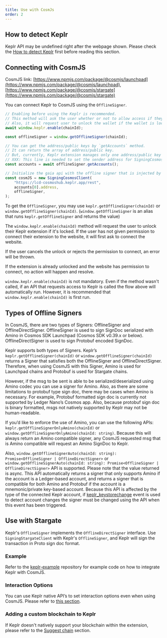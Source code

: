 ```yaml
---
title: Use with CosmJs
order: 2
---
```


## How to detect Keplr
Keplr API may be undefined right after the webpage shown.
Please check the [How to detect Keplr](./README.md#how-to-detect-keplr) first before reading this section.

## Connecting with CosmJS

CosmJS link: [https://www.npmjs.com/package/@cosmjs/launchpad](https://www.npmjs.com/package/@cosmjs/launchpad), [https://www.npmjs.com/package/@cosmjs/stargate](https://www.npmjs.com/package/@cosmjs/stargate)

You can connect Keplr to CosmJS using the `OfflineSigner`.

```javascript
// Enabling before using the Keplr is recommended.
// This method will ask the user whether or not to allow access if they haven't visited this website.
// Also, it will request user to unlock the wallet if the wallet is locked.
await window.keplr.enable(chainId);

const offlineSigner = window.getOfflineSigner(chainId);

// You can get the address/public keys by `getAccounts` method.
// It can return the array of address/public key.
// But, currently, Keplr extension manages only one address/public key pair.
// XXX: This line is needed to set the sender address for SigningCosmosClient.
const accounts = await offlineSigner.getAccounts();

// Initialize the gaia api with the offline signer that is injected by Keplr extension.
const cosmJS = new SigningCosmosClient(
    "https://lcd-cosmoshub.keplr.app/rest",
    accounts[0].address,
    offlineSigner,
);
```

To get the `OfflineSigner`, you may use `keplr.getOfflineSigner(chainId)` or `window.getOfflineSigner(chainId)`. (`window.getOfflineSigner` is an alias that runs `keplr.getOfflineSigner` and returns the value)

The `window.keplr.enable(chainId)` method will request the user to unlock their Keplr extension if it's locked. If the user has not given permission to connect their extension to the website, it will first ask to connect the website.

If the user cancels the unlock or rejects the permission to connect, an error will be thrown.

If the extension is already unlocked and the website has permission to connect, no action will happen and resolve.

`window.keplr.enable(chainId)` is not mandatory. Even if the method wasn't called, if an API that requests access to Keplr is called the flow above will automatically run. However, it is recommended that `window.keplr.enable(chainId)` is first run.

## Types of Offline Signers

In CosmJS, there are two types of Signers: OfflineSigner and OfflineDirectSigner. OfflineSigner is used to sign SignDoc serialized with Amino in Cosmos SDK Launchpad (Cosmos SDK v0.39.x or below). OfflineDirectSigner is used to sign Protobuf encoded SignDoc.

Keplr supports both types of Signers. Keplr’s `keplr.getOfflineSigner(chainId)` or `window.getOfflineSigner(chainId)` returns a Signer that satisfies both the OfflineSigner and OfflineDirectSigner. Therefore, when using CosmJS with this Signer, Amino is used for Launchpad chains and Protobuf is used for Stargate chains.

However, if the msg to be sent is able to be serialized/deserialized using Amino codec you can use a signer for Amino. Also, as there are some limitations to protobuf type sign doc, there may be cases when Amino is necessary. For example, Protobuf formatted sign doc is currently not supported by Ledger Nano’s Cosmos app. Also, because protobuf sign doc is binary formatted, msgs not natively supported by Keplr may not be human-readable.

If you’d like to enforce the use of Amino, you can use the following APIs: `keplr.getOfflineSignerOnlyAmino(chainId)` or `window.getOfflineSignerOnlyAmino(chainId: string)`. Because this will always return an Amino compatible signer, any CosmJS requested msg that is Amino compatible will request an Amino SignDoc to Keplr.

Also, `window.getOfflineSignerAuto(chainId: string): Promise<OfflineSigner | OfflineDirectSigner>` or `window.getOfflineSignerAuto(chainId: string): Promise<OfflineSigner | OfflineDirectSigner>` API is supported. Please note that the value returned is async. This API automatically returns a signer that only supports Amino if the account is a Ledger-based account, and returns a signer that is compatible for both Amino and Protobuf if the account is a mnemonic/private key-based account. Because this API is affected by the type of the connected Keplr account, if [keplr_keystorechange](./README.md#change-key-store-event) event is used to detect account changes the signer must be changed using the API when this event has been triggered.

## Use with Stargate

Keplr's `OfflineSigner` implements the `OfflineDirectSigner` interface. Use `SigningStargateClient` with Keplr's `OfflineSigner`, and Keplr will sign the transaction in Proto sign doc format.

### Example
Refer to the [keplr-example](https://github.com/chainapsis/keplr-example/blob/master/src/main.js) repository for example code on how to integrate Keplr with CosmJS.

### Interaction Options
You can use Keplr native API’s to set interaction options even when using CosmJS. Please refer to [this section](./#interaction-options).

### Adding a custom blockchain to Keplr
If Keplr doesn't natively support your blockchain within the extension, please refer to the [Suggest chain](./suggest-chain) section.
